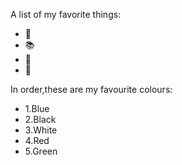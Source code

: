 A list of my favorite things:
* 🎵
* 📚
* 🌹
* 🌴

In order,these are my favourite colours:
* 1.Blue
* 2.Black
* 3.White
* 4.Red
* 5.Green
